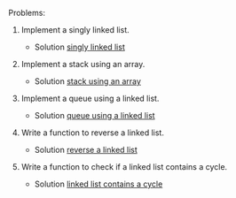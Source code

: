 Problems:

1. Implement a singly linked list.

    -    Solution [singly linked list](./linkedList.js)

2. Implement a stack using an array.
    -    Solution [stack using an array](./stack.js)
3. Implement a queue using a linked list.
    -    Solution [queue using a linked list](./queue.js)
4. Write a function to reverse a linked list.
    -    Solution [reverse a linked list](./linkedList.js)
5. Write a function to check if a linked list contains a cycle.
    -    Solution [linked list contains a cycle](./list.js)